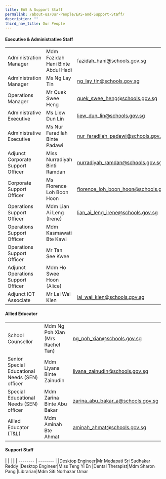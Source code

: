```yaml
---
title: EAS & Support Staff
permalink: /about-us/Our-People/EAS-and-Support-Staff/
description: ""
third_nav_title: Our People
---
```

#### Executive & Administrative Staff

| |  | |
| -------- | -------- | -------- |
| Administration Manager    | 	Mdm Fazidah Hani Binte Abdul Hadi     | [fazidah\_hani@schools.gov.sg](mailto:fazidah_hani@schools.gov.sg)     |
|Administration Manager|Ms Ng Lay Tin|[ng_lay_tin@schools.gov.sg](mailto:ng_lay_tin@schools.gov.sg)
|Operations Manager|Mr Quek Swee Heng|[quek_swee_heng@schools.gov.sg](mailto:quek_swee_heng@schools.gov.sg)
|Administrative Executive|Ms Liew Dun Lin|[liew_dun_lin@schools.gov.sg](mailto:liew_dun_lin@schools.gov.sg)
|Administrative Executive|Ms Nur Faradilah Binte Padawi|[nur_faradilah_padawi@schools.gov.sg](mailto:nur_faradilah_padawi@schools.gov.sg)
|Adjunct Corporate Support Officer|Miss Nurradiyah Binti Ramdan|[nurradiyah_ramdan@schools.gov.sg](mailto:nurradiyah_ramdan@schools.gov.sg)
|Corporate Support Officer|Ms Florence Loh Boon Hoon|[florence_loh_boon_hoon@schools.gov.sg](mailto:florence_loh_boon_hoon@schools.gov.sg)
|Operations Support Officer|Mdm Lian Ai Leng (Irene)|[	lian_ai_leng_irene@schools.gov.sg](mailto:lian_ai_leng_irene@schools.gov.sg)
|Operations Support Officer|Mdm Kasmawati Bte Kawi||
|Operations Support Officer|Mr Tan See Kwee||
|Adjunct Operations Support Officer|Mdm Ho Swee Hoon (Alice)||
|Adjunct ICT Associate|Mr Lai Wai Kien|[	lai_wai_kien@schools.gov.sg](mailto:lai_wai_kien@schools.gov.sg)

#### Allied Educator

| |  | |
| -------- | -------- | -------- |
|School Counsellor|	Mdm Ng Poh Xian (Mrs Rachel Tan)|[	ng_poh_xian@schools.gov.sg](mailto:ng_poh_xian@schools.gov.sg)
|Senior Special Educational Needs (SEN) officer|Mdm Liyana Binte Zainudin|[liyana_zainudin@schools.gov.sg](mailto:liyana_zainudin@schools.gov.sg)
|Special Educational Needs (SEN) officer|Mdm Zarina Binte Abu Bakar|[zarina_abu_bakar_a@schools.gov.sg](mailto:zarina_abu_bakar_a@schools.gov.sg)
|Allied Educator (T&L) |Mdm Aminah Bte Ahmat |[aminah_ahmat@schools.gov.sg](mailto:aminah_ahmat@schools.gov.sg)

#### Support Staff

| |  | |
| -------- | -------- | 
|Desktop Engineer|Mr Medapati Sri Sudhakar Reddy
|Desktop Engineer|Miss Teng Yi En
|Dental Therapist|Mdm Sharon Pang
|Librarian|Mdm Siti Norhazar Omar